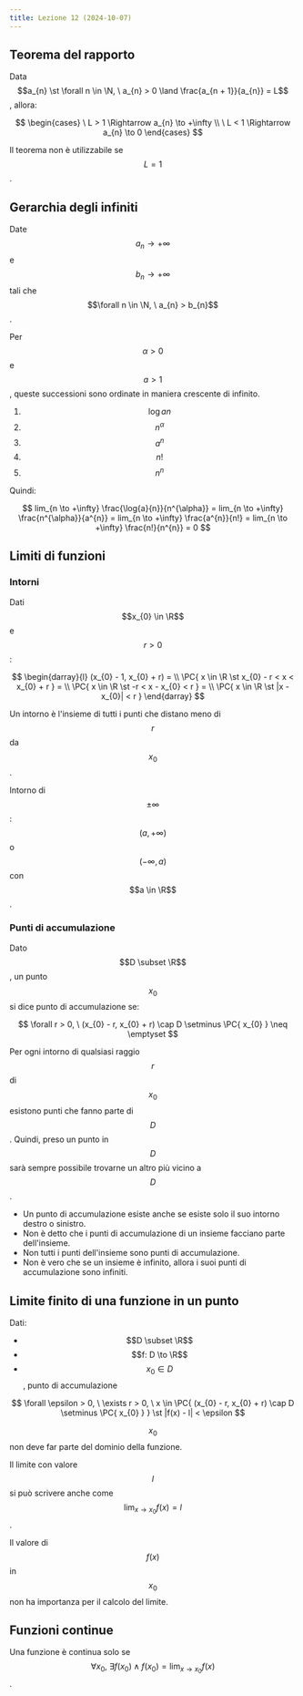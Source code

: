```yaml
---
title: Lezione 12 (2024-10-07)
---
```


## Teorema del rapporto

Data
$$a_{n} \st \forall n \in \N, \ a_{n} > 0 \land \frac{a_{n + 1}}{a_{n}} = L$$,
allora:

$$
\begin{cases}
\ L > 1 \Rightarrow a_{n} \to +\infty \\
\ L < 1 \Rightarrow a_{n} \to 0
\end{cases}
$$

Il teorema non è utilizzabile se $$L = 1$$.

## Gerarchia degli infiniti

Date $$a_{n} \to +\infty$$ e $$b_{n} \to +\infty$$ tali che
$$\forall n \in \N, \ a_{n} > b_{n}$$.

Per $$\alpha > 0$$ e $$a > 1$$, queste successioni sono ordinate in maniera
crescente di infinito.

1. $$\log{a}{n}$$
2. $$n^{\alpha}$$
3. $$a^{n}$$
4. $$n!$$
5. $$n^{n}$$

Quindi:

$$
lim_{n \to +\infty} \frac{\log{a}{n}}{n^{\alpha}} =
lim_{n \to +\infty} \frac{n^{\alpha}}{a^{n}} =
lim_{n \to +\infty} \frac{a^{n}}{n!} =
lim_{n \to +\infty} \frac{n!}{n^{n}} = 0
$$

## Limiti di funzioni

### Intorni

Dati $$x_{0} \in \R$$ e $$r > 0$$:

$$
\begin{darray}{l}
(x_{0} - 1, x_{0} + r) =                        \\
\PC{ x \in \R \st x_{0} - r < x < x_{0} + r } = \\
\PC{ x \in \R \st -r < x - x_{0} < r } =        \\
\PC{ x \in \R \st |x - x_{0}| < r }
\end{darray}
$$

Un intorno è l'insieme di tutti i punti che distano meno di $$r$$ da $$x_{0}$$.

Intorno di $$\pm \infty$$: $$(a, +\infty)$$ o $$(-\infty, a)$$ con $$a \in \R$$.

### Punti di accumulazione

Dato $$D \subset \R$$, un punto $$x_{0}$$ si dice punto di accumulazione se:

$$
\forall r > 0, \ (x_{0} - r, x_{0} + r) \cap D \setminus \PC{ x_{0} } \neq \emptyset
$$

Per ogni intorno di qualsiasi raggio $$r$$ di $$x_{0}$$ esistono punti che fanno
parte di $$D$$. Quindi, preso un punto in $$D$$ sarà sempre possibile trovarne
un altro più vicino a $$D$$.

- Un punto di accumulazione esiste anche se esiste solo il suo intorno destro o
  sinistro.
- Non è detto che i punti di accumulazione di un insieme facciano parte
  dell'insieme.
- Non tutti i punti dell'insieme sono punti di accumulazione.
- Non è vero che se un insieme è infinito, allora i suoi punti di accumulazione
  sono infiniti.

## Limite finito di una funzione in un punto

Dati:

- $$D \subset \R$$
- $$f: D \to \R$$
- $$x_{0} \in D$$, punto di accumulazione

$$
\forall \epsilon > 0, \ \exists r > 0, \ x \in \PC{ (x_{0} - r, x_{0} + r) \cap D \setminus \PC{ x_{0} } } \st |f(x) - l| < \epsilon
$$

$$x_{0}$$ non deve far parte del dominio della funzione.

Il limite con valore $$l$$ si può scrivere anche come
$$\lim_{x \to x_{0}} f(x) = l$$.

Il valore di $$f(x)$$ in $$x_{0}$$ non ha importanza per il calcolo del limite.

## Funzioni continue

Una funzione è continua solo se
$$\forall x_{0}, \ \exists f(x_{0}) \land f(x_{0}) = \lim_{x \to x_{0}} f(x)$$.
